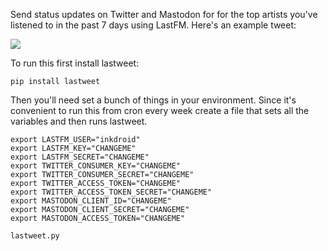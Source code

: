 Send status updates on Twitter and Mastodon for for the top artists you've
listened to in the past 7 days using LastFM. Here's an example tweet:

<img src="https://i.imgur.com/v8mdziu.png">

To run this first install lastweet:

    pip install lastweet

Then you'll need set a bunch of things in your environment. Since it's 
convenient to run this from cron every week create a file that sets all 
the variables and then runs lastweet.

```
export LASTFM_USER="inkdroid"
export LASTFM_KEY="CHANGEME"
export LASTFM_SECRET="CHANGEME"
export TWITTER_CONSUMER_KEY="CHANGEME"
export TWITTER_CONSUMER_SECRET="CHANGEME"
export TWITTER_ACCESS_TOKEN="CHANGEME"
export TWITTER_ACCESS_TOKEN_SECRET="CHANGEME"
export MASTODON_CLIENT_ID="CHANGEME"
export MASTODON_CLIENT_SECRET="CHANGEME"
export MASTODON_ACCESS_TOKEN="CHANGEME"

lastweet.py
```

